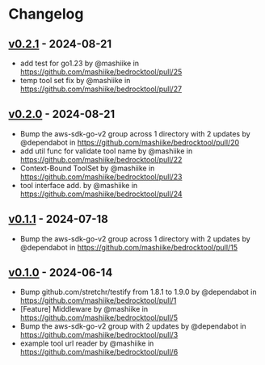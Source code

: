 # Changelog

## [v0.2.1](https://github.com/mashiike/bedrocktool/compare/v0.2.0...v0.2.1) - 2024-08-21
- add test for go1.23 by @mashiike in https://github.com/mashiike/bedrocktool/pull/25
- temp tool set fix by @mashiike in https://github.com/mashiike/bedrocktool/pull/27

## [v0.2.0](https://github.com/mashiike/bedrocktool/compare/v0.1.1...v0.2.0) - 2024-08-21
- Bump the aws-sdk-go-v2 group across 1 directory with 2 updates by @dependabot in https://github.com/mashiike/bedrocktool/pull/20
- add util func for validate tool name by @mashiike in https://github.com/mashiike/bedrocktool/pull/22
- Context-Bound ToolSet by @mashiike in https://github.com/mashiike/bedrocktool/pull/23
- tool interface add. by @mashiike in https://github.com/mashiike/bedrocktool/pull/24

## [v0.1.1](https://github.com/mashiike/bedrocktool/compare/v0.1.0...v0.1.1) - 2024-07-18
- Bump the aws-sdk-go-v2 group across 1 directory with 2 updates by @dependabot in https://github.com/mashiike/bedrocktool/pull/15

## [v0.1.0](https://github.com/mashiike/bedrocktool/commits/v0.1.0) - 2024-06-14
- Bump github.com/stretchr/testify from 1.8.1 to 1.9.0 by @dependabot in https://github.com/mashiike/bedrocktool/pull/1
- [Feature] Middleware by @mashiike in https://github.com/mashiike/bedrocktool/pull/5
- Bump the aws-sdk-go-v2 group with 2 updates by @dependabot in https://github.com/mashiike/bedrocktool/pull/3
- example tool url reader by @mashiike in https://github.com/mashiike/bedrocktool/pull/6
